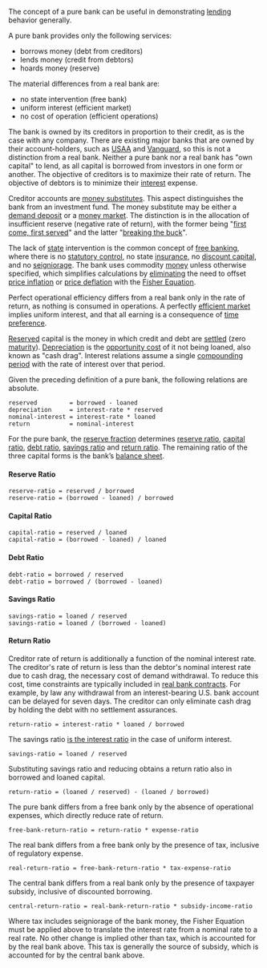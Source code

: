 The concept of a pure bank can be useful in demonstrating [lending](Glossary#lend) behavior generally.

A pure bank provides only the following services:

* borrows money (debt from creditors)
* lends money (credit from debtors)
* hoards money (reserve)

The material differences from a real bank are:

* no state intervention (free bank)
* uniform interest (efficient market)
* no cost of operation (efficient operations)

The bank is owned by its creditors in proportion to their credit, as is the case with any company. There are existing major banks that are owned by their account-holders, such as [USAA](https://www.usaa.com) and [Vanguard](https://investor.vanguard.com), so this is not a distinction from a real bank. Neither a pure bank nor a real bank has "own capital" to lend, as all capital is borrowed from investors in one form or another. The objective of creditors is to maximize their rate of return. The objective of debtors is to minimize their [interest](Glossary#interest) expense.

Creditor accounts are [money substitutes](https://wiki.mises.org/wiki/Money_substitutes). This aspect distinguishes the bank from an investment fund. The money substitute may be either a [demand deposit](https://en.wikipedia.org/wiki/Demand_deposit) or a [money market](https://en.wikipedia.org/wiki/Money_market_fund). The distinction is in the allocation of insufficient reserve (negative rate of return), with the former being "[first come, first served](https://en.wikipedia.org/wiki/Bank_run)" and the latter "[breaking the buck](https://en.wikipedia.org/wiki/Money_market_fund#Breaking_the_buck)".

The lack of [state](Glossary#state) intervention is the common concept of [free banking](https://en.wikipedia.org/wiki/Free_banking), where there is no [statutory control](https://en.wikipedia.org/wiki/Federal_Reserve), no state [insurance](https://www.fdic.gov), no [discount capital](https://en.wikipedia.org/wiki/Discount_window), and no [seigniorage](https://en.wikipedia.org/wiki/Seigniorage). The bank uses commodity [money](Money-Taxonomy) unless otherwise specified, which simplifies calculations by [eliminating](Inflation-Principle) the need to offset [price inflation](https://en.wikipedia.org/wiki/Inflation) or [price deflation](https://en.wikipedia.org/wiki/Deflation) with the [Fisher Equation](https://en.wikipedia.org/wiki/Fisher_equation).

Perfect operational efficiency differs from a real bank only in the rate of return, as nothing is consumed in operations. A perfectly [efficient market](https://en.wikipedia.org/wiki/Efficient-market_hypothesis) implies uniform interest, and that all earning is a consequence of [time preference](Time-Preference-Fallacy).

[Reserved](Reserve-Definition) capital is the money in which credit and debt are [settled](https://en.wikipedia.org/wiki/Settlement_(finance)) (zero [maturity](https://en.wikipedia.org/wiki/Maturity_(finance))). [Depreciation](Depreciation-Principle) is the [opportunity cost](https://en.wikipedia.org/wiki/Opportunity_cost) of it not being loaned, also known as "cash drag". Interest relations assume a single [compounding period](https://en.wikipedia.org/wiki/Compound_interest) with the rate of interest over that period.

Given the preceding definition of a pure bank, the following relations are absolute.
```
reserved         = borrowed - loaned
depreciation     = interest-rate * reserved
nominal-interest = interest-rate * loaned
return           = nominal-interest
```
For the pure bank, the [reserve fraction](Fractional-Reserve-Fallacy) determines [reserve ratio](https://en.wikipedia.org/wiki/Reserve_requirement), [capital ratio](https://en.wikipedia.org/wiki/Capital_requirement), [debt ratio](https://en.wikipedia.org/wiki/Debt_ratio), [savings ratio](https://en.wikipedia.org/wiki/Golden_Rule_savings_rate) and [return ratio](https://en.wikipedia.org/wiki/Rate_of_return). The remaining ratio of the three capital forms is the bank’s [balance sheet](https://en.m.wikipedia.org/wiki/Balance_sheet).
#### Reserve Ratio
```
reserve-ratio = reserved / borrowed
reserve-ratio = (borrowed - loaned) / borrowed
```
#### Capital Ratio
```
capital-ratio = reserved / loaned
capital-ratio = (borrowed - loaned) / loaned
```
#### Debt Ratio
```
debt-ratio = borrowed / reserved
debt-ratio = borrowed / (borrowed - loaned)
```
#### Savings Ratio
```
savings-ratio = loaned / reserved
savings-ratio = loaned / (borrowed - loaned)
```
#### Return Ratio
Creditor rate of return is additionally a function of the nominal interest rate. The creditor's rate of return is less than the debtor's nominal interest rate due to cash drag, the necessary cost of demand withdrawal. To reduce this cost, time constraints are typically included in [real bank contracts](https://www.chase.com/content/dam/chasecom/en/checking/documents/deposit_account_agreement.pdf). For example, by law any withdrawal from an interest-bearing U.S. bank account can be delayed for seven days. The creditor can only eliminate cash drag by holding the debt with no settlement assurances.
```
return-ratio = interest-ratio * loaned / borrowed
```
The savings ratio [is the interest ratio](Savings-Relation) in the case of uniform interest.
```
savings-ratio = loaned / reserved
```
Substituting savings ratio and reducing obtains a return ratio also in borrowed and loaned capital.
```
return-ratio = (loaned / reserved) - (loaned / borrowed)
```
The pure bank differs from a free bank only by the absence of operational expenses, which directly reduce rate of return.
```
free-bank-return-ratio = return-ratio * expense-ratio
```
The real bank differs from a free bank only by the presence of tax, inclusive of regulatory expense.
```
real-return-ratio = free-bank-return-ratio * tax-expense-ratio
```
The central bank differs from a real bank only by the presence of taxpayer subsidy, inclusive of discounted borrowing.
```
central-return-ratio = real-bank-return-ratio * subsidy-income-ratio
```
Where tax includes seigniorage of the bank money, the Fisher Equation must be applied above to translate the interest rate from a nominal rate to a real rate. No other change is implied other than tax, which is accounted for by the real bank above. This tax is generally the source of subsidy, which is accounted for by the central bank above.